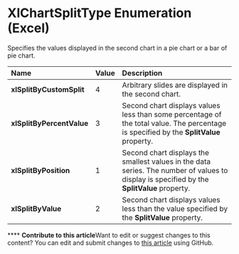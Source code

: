 
# XlChartSplitType Enumeration (Excel)

Specifies the values displayed in the second chart in a pie chart or a bar of pie chart.



|**Name**|**Value**|**Description**|
|:-----|:-----|:-----|
| **xlSplitByCustomSplit**|4|Arbitrary slides are displayed in the second chart.|
| **xlSplitByPercentValue**|3|Second chart displays values less than some percentage of the total value. The percentage is specified by the  **SplitValue** property.|
| **xlSplitByPosition**|1|Second chart displays the smallest values in the data series. The number of values to display is specified by the  **SplitValue** property.|
| **xlSplitByValue**|2|Second chart displays values less than the value specified by the  **SplitValue** property.|

****   **Contribute to this article**Want to edit or suggest changes to this content? You can edit and submit changes to  [this article](https://github.com/jhershey00/VBA_Excel_Test/OpenXMLCon/articles/29100967-2415-1e53-4125-4837ee4ecbad.md) using GitHub.

